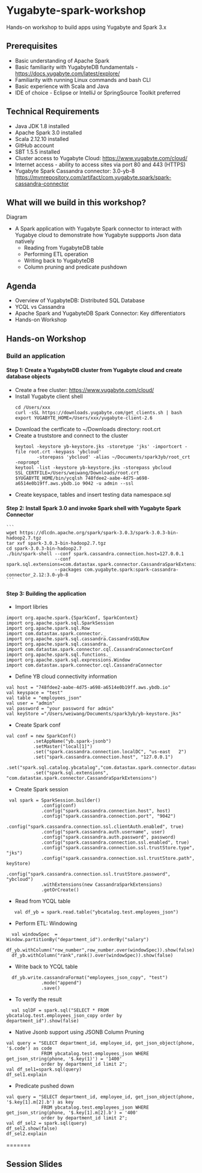 # Yugabyte-spark-workshop
Hands-on workshop to build apps using Yugabyte and Spark 3.x

## Prerequisites

- Basic understanding of Apache Spark
- Basic familiarity with YugabyteDB fundamentals - https://docs.yugabyte.com/latest/explore/
- Familiarity with running Linux commands and bash CLI
- Basic experience with Scala and Java
- IDE of choice - Eclipse or IntelliJ or SpringSource Toolkit preferred

## Technical Requirements

- Java JDK 1.8 installed
- Apache Spark 3.0 installed
- Scala 2.12.10 installed
- GitHub account
- SBT 1.5.5 installed
- Cluster access to Yugabyte Cloud: https://www.yugabyte.com/cloud/
- Internet access - ability to access sites via port 80 and 443 (HTTPS)
- Yugabyte Spark Cassandra connector: 3.0-yb-8 https://mvnrepository.com/artifact/com.yugabyte.spark/spark-cassandra-connector

## What will we build in this workshop?
Diagram

- A Spark application with Yugabyte Spark connector to interact with Yugabye cloud to demonstrate how Yugabyte suppports Json data natively
  - Reading from YugabyteDB table
  - Performing ETL operation
  - Writing back to YugabyteDB
  - Column pruning and predicate pushdown

## Agenda

- Overview of YugabyteDB: Distributed SQL Database
- YCQL vs Cassandra
- Apache Spark and YugabyteDB Spark Connector: Key differentiators
- Hands-on Workshop

## Hands-on Workshop

### Build an application

#### Step 1: Create a YugabyteDB cluster from Yugabyte cloud and create database objects

 -  Create a free cluster: https://www.yugabyte.com/cloud/
 -  Install Yugabyte client shell
    ```
    cd /Users/xxx
    curl -sSL https://downloads.yugabyte.com/get_clients.sh | bash
    export YUGABYTE_HOME=/Users/xxx/yugabyte-client-2.6
    ```
 -  Download the certficate to ~/Downloads directory: root.crt
 -  Create a truststore and connect to the cluster
    ```
    keytool -keystore yb-keystore.jks -storetype 'jks' -importcert -file root.crt -keypass 'ybcloud' 
            -storepass 'ybcloud' -alias ~/Documents/spark3yb/root_crt  -noprompt
    keytool -list -keystore yb-keystore.jks -storepass ybcloud
    SSL_CERTFILE=/Users/weiwang/Downloads/root.crt $YUGABYTE_HOME/bin/ycqlsh 748fdee2-aabe-4d75-a698-a6514e0b19ff.aws.ybdb.io 9042 -u admin --ssl
    ```
  -  Create keyspace, tables and insert testing data
    namespace.sql

#### Step 2: Install Spark 3.0 and invoke Spark shell with Yugabyte Spark Connector

    ```
    wget https://dlcdn.apache.org/spark/spark-3.0.3/spark-3.0.3-bin-hadoop2.7.tgz
    tar xvf spark-3.0.3-bin-hadoop2.7.tgz
    cd spark-3.0.3-bin-hadoop2.7
    ./bin/spark-shell --conf spark.cassandra.connection.host=127.0.0.1 
                      --conf spark.sql.extensions=com.datastax.spark.connector.CassandraSparkExtensions 
                      --packages com.yugabyte.spark:spark-cassandra-connector_2.12:3.0-yb-8
    ```

#### Step 3: Building the application
  -  Import libries
   ```
   import org.apache.spark.{SparkConf, SparkContext}
   import org.apache.spark.sql.SparkSession
   import org.apache.spark.sql.Row
   import com.datastax.spark.connector._
   import org.apache.spark.sql.cassandra.CassandraSQLRow
   import org.apache.spark.sql.cassandra._
   import com.datastax.spark.connector.cql.CassandraConnectorConf
   import org.apache.spark.sql.functions._
   import org.apache.spark.sql.expressions.Window
   import com.datastax.spark.connector.cql.CassandraConnector
   ```
 -  Define YB cloud connectivity information
   ```
   val host = "748fdee2-aabe-4d75-a698-a6514e0b19ff.aws.ybdb.io"
   val keyspace = "test"
   val table = "employees_json"
   val user = "admin"
   val password = "your password for admin"
   val keyStore ="/Users/weiwang/Documents/spark3yb/yb-keystore.jks"
   ```
 -  Create Spark conf
 ```
 val conf = new SparkConf()
           .setAppName("yb.spark-jsonb")
           .setMaster("local[1]")
           .set("spark.cassandra.connection.localDC", "us-east   2")
           .set("spark.cassandra.connection.host", "127.0.0.1")
           .set("spark.sql.catalog.ybcatalog","com.datastax.spark.connector.datasource.CassandraCatalog")
           .set("spark.sql.extensions", "com.datastax.spark.connector.CassandraSparkExtensions")
```
 -  Create Spark session
```
 val spark = SparkSession.builder()
             .config(conf)
             .config("spark.cassandra.connection.host", host)
             .config("spark.cassandra.connection.port", "9042")
             .config("spark.cassandra.connection.ssl.clientAuth.enabled", true)
             .config("spark.cassandra.auth.username", user)
             .config("spark.cassandra.auth.password", password)
             .config("spark.cassandra.connection.ssl.enabled", true)
             .config("spark.cassandra.connection.ssl.trustStore.type", "jks")
             .config("spark.cassandra.connection.ssl.trustStore.path", keyStore)
             .config("spark.cassandra.connection.ssl.trustStore.password", "ybcloud")
             .withExtensions(new CassandraSparkExtensions)
             .getOrCreate()
```
-  Read from YCQL table
```
   val df_yb = spark.read.table("ybcatalog.test.employees_json")
```
-  Perform ETL: Windowing
```
  val windowSpec  = Window.partitionBy("department_id").orderBy("salary")
  df_yb.withColumn("row_number",row_number.over(windowSpec)).show(false)
  df_yb.withColumn("rank",rank().over(windowSpec)).show(false)
```
-  Write back to YCQL table
```
  df_yb.write.cassandraFormat("employees_json_copy", "test")
             .mode("append")
             .save()
 ```
-  To verify the result
```
  val sqlDF = spark.sql("SELECT * FROM ybcatalog.test.employees_json_copy order by department_id").show(false)
 ```
-  Native Jsonb support using JSONB Column Pruning
```
val query = "SELECT department_id, employee_id, get_json_object(phone, '$.code') as code 
             FROM ybcatalog.test.employees_json WHERE get_json_string(phone, '$.key(1)') = '1400' 
             order by department_id limit 2";
val df_sel1=spark.sql(query)
df_sel1.explain
```
- Predicate pushed down
```
val query = "SELECT department_id, employee_id, get_json_object(phone, '$.key[1].m[2].b') as key 
             FROM ybcatalog.test.employees_json WHERE get_json_string(phone, '$.key[1].m[2].b') = '400' 
             order by department_id limit 2";
val df_sel2 = spark.sql(query)
df_sel2.show(false)
df_sel2.explain
```
=======
## Session Slides
